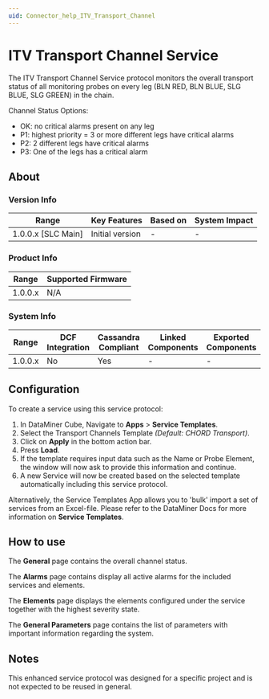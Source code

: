 ```yaml
---
uid: Connector_help_ITV_Transport_Channel
---
```


# ITV Transport Channel Service

The ITV Transport Channel Service protocol monitors the overall transport status of all monitoring probes on every leg (BLN RED, BLN BLUE, SLG BLUE, SLG GREEN) in the chain.

Channel Status Options:

- OK: no critical alarms present on any leg
- P1: highest priority = 3 or more different legs have critical alarms
- P2: 2 different legs have critical alarms
- P3: One of the legs has a critical alarm

## About

### Version Info

| Range                | Key Features     | Based on     | System Impact     |
|----------------------|------------------|--------------|-------------------|
| 1.0.0.x [SLC Main]   | Initial version  | -            | -                 |

### Product Info

| Range     | Supported Firmware     |
|-----------|------------------------|
| 1.0.0.x   | N/A                    |

### System Info

| Range | DCF Integration | Cassandra Compliant | Linked Components | Exported Components |
|--|--|--|--|---|
| 1.0.0.x | No | Yes | - | - |

## Configuration

To create a service using this service protocol:

1. In DataMiner Cube, Navigate to **Apps** > **Service Templates**.
1. Select the Transport Channels Template *(Default: CHORD Transport)*.
1. Click on **Apply** in the bottom action bar.
1. Press **Load**.
1. If the template requires input data such as the Name or Probe Element, the window will now ask to provide this information and continue.
1. A new Service will now be created based on the selected template automatically including this service protocol.

Alternatively, the Service Templates App allows you to 'bulk' import a set of services from an Excel-file. Please refer to the DataMiner Docs for more information on **Service Templates**.

## How to use

The **General** page contains the overall channel status.

The **Alarms** page contains display all active alarms for the included services and elements.

The **Elements** page displays the elements configured under the service together with the highest severity state.

The **General Parameters** page contains the list of parameters with important information regarding the system.

## Notes

This enhanced service protocol was designed for a specific project and is not expected to be reused in general.
